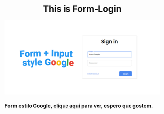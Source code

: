 <h1 style="text-align:center;">This is Form-Login</h1>
<img src="/form-login/Thumbl/1280x720.jpg" />

### Form estilo Google, <a href="https://www.youtube.com/channel/UCZhipz3R1ccfyxPgwZGUn0g">clique aqui</a> para ver, espero que gostem.
